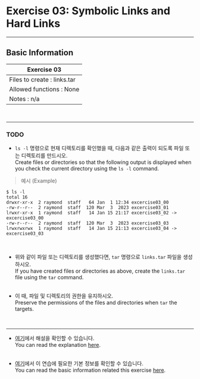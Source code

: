 # Exercise 03: Symbolic Links and Hard Links

---

## Basic Information

| Exercise 03                    |
|--------------------------------|
| Files to create : links.tar			 |
| Allowed functions : None				   |
| Notes : n/a							             |

<br>

---

### TODO

* `ls -l` 명령으로 현재 디렉토리를 확인했을 때, 다음과 같은 출력이 되도록 파일 또는 디렉토리를 만드시오.<br>
    Create files or directories so that the following output is displayed when you check the current directory using the `ls -l` command.<br>

> 예시 (Example)
```
$ ls -l
total 16
drwxr-xr-x  2 raymond  staff   64 Jan  1 12:34 excercise03_00
-rw-r--r--  2 raymond  staff  120 Mar  3  2023 excercise03_01
lrwxr-xr-x  1 raymond  staff   14 Jan 15 21:17 excercise03_02 -> excercise03_00
-rw-r--r--  2 raymond  staff  120 Mar  3  2023 excercise03_03
lrwxrwxrwx  1 raymond  staff   14 Jan 15 21:13 excercise03_04 -> excercise03_03
```
<br>

* 위와 같이 파일 또는 디렉토리를 생성했다면, `tar` 명령으로 `links.tar` 파일을 생성하시오.<br>
  If you have created files or directories as above, create the `links.tar` file using the `tar` command.<br><br>

* 이 때, 파일 및 디렉토리의 권한을 유지하시오.<br>
  Preserve the permissions of the files and directories when `tar` the targets.

<br>

---
* [여기](https://github.com/garlicvread/Shell_Scripting/tree/main/ShellScripts/03.SymbolicAndHardLinks/Answer)에서 해설을 확인할 수 있습니다.<br>
  You can read the explanation [here](https://github.com/garlicvread/Shell_Scripting/tree/main/ShellScripts/03.SymbolicAndHardLinks/Answer).<br><br>

* [여기](https://github.com/garlicvread/Shell_Scripting/tree/main/ShellScripts/03.SymbolicAndHardLinks)에서 이 연습에 필요한 기본 정보를 확인할 수 있습니다.<br>
  You can read the basic information related this exercise [here](https://github.com/garlicvread/Shell_Scripting/tree/main/ShellScripts/03.SymbolicAndHardLinks).